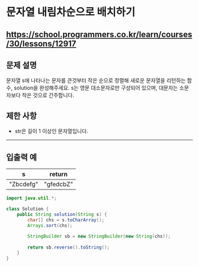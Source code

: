 # 문자열 내림차순으로 배치하기
https://school.programmers.co.kr/learn/courses/30/lessons/12917
---
## 문제 설명
문자열 s에 나타나는 문자를 큰것부터 작은 순으로 정렬해 새로운 문자열을 리턴하는 함수, solution을 완성해주세요.
s는 영문 대소문자로만 구성되어 있으며, 대문자는 소문자보다 작은 것으로 간주합니다.

## 제한 사항
+ str은 길이 1 이상인 문자열입니다.
---
## 입출력 예
| s	| return |
| --- | --- |
| "Zbcdefg"	| "gfedcbZ" |
```java
import java.util.*;

class Solution {
    public String solution(String s) {
        char[] chs = s.toCharArray();
        Arrays.sort(chs);
        
        StringBuilder sb = new StringBuilder(new String(chs));
        
        return sb.reverse().toString();
    }
}
```